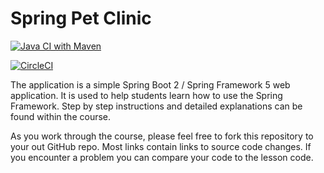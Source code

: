 # Spring Pet Clinic

[![Java CI with Maven](https://github.com/bigsteve/my-spring-petclinic/actions/workflows/maven.yml/badge.svg?branch=bigsteve-patch-1)](https://github.com/bigsteve/my-spring-petclinic/actions/workflows/maven.yml)


[![CircleCI](https://circleci.com/gh/bigsteve/my-spring-petclinic/tree/main.svg?style=svg&circle-token=a049c959579a91962a7e89b81c14e36015d9f7fd)](https://circleci.com/gh/bigsteve/my-spring-petclinic/tree/main)

The application is a simple Spring Boot 2 / Spring Framework 5 web application. It is used to help students learn how to use the Spring Framework. Step by step instructions and detailed explanations can be found within the course.

As you work through the course, please feel free to fork this repository to your out GitHub repo. Most links contain links to source code changes. If you encounter a problem you can compare your code to the lesson code.
